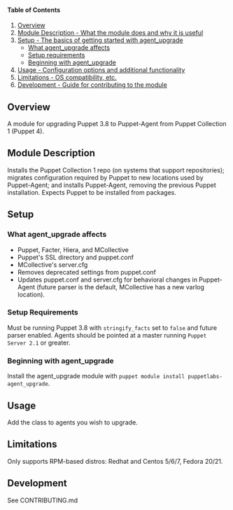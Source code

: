 #### Table of Contents

1. [Overview](#overview)
2. [Module Description - What the module does and why it is useful](#module-description)
3. [Setup - The basics of getting started with agent_upgrade](#setup)
    * [What agent_upgrade affects](#what-agent_upgrade-affects)
    * [Setup requirements](#setup-requirements)
    * [Beginning with agent_upgrade](#beginning-with-agent_upgrade)
4. [Usage - Configuration options and additional functionality](#usage)
5. [Limitations - OS compatibility, etc.](#limitations)
6. [Development - Guide for contributing to the module](#development)

## Overview

A module for upgrading Puppet 3.8 to Puppet-Agent from Puppet Collection 1 (Puppet 4).

## Module Description

Installs the Puppet Collection 1 repo (on systems that support repositories); migrates configuration required by Puppet to new locations used by Puppet-Agent; and installs Puppet-Agent, removing the previous Puppet installation. Expects Puppet to be installed from packages.

## Setup

### What agent_upgrade affects

* Puppet, Facter, Hiera, and MCollective
* Puppet's SSL directory and puppet.conf
* MCollective's server.cfg
* Removes deprecated settings from puppet.conf
* Updates puppet.conf and server.cfg for behavioral changes in Puppet-Agent (future parser is the default, MCollective has a new varlog location).

### Setup Requirements

Must be running Puppet 3.8 with `stringify_facts` set to `false` and future parser enabled. Agents should be pointed at a master running `Puppet Server 2.1` or greater.

### Beginning with agent_upgrade

Install the agent_upgrade module with `puppet module install puppetlabs-agent_upgrade`.

## Usage

Add the class to agents you wish to upgrade.

## Limitations

Only supports RPM-based distros: Redhat and Centos 5/6/7, Fedora 20/21.

## Development

See CONTRIBUTING.md
